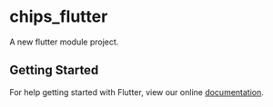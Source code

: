 # chips_flutter

A new flutter module project.

## Getting Started

For help getting started with Flutter, view our online
[documentation](https://flutter.io/).
